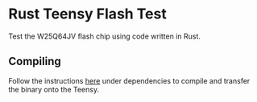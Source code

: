 # Rust Teensy Flash Test

Test the W25Q64JV flash chip using code written in Rust.

## Compiling

Follow the instructions [here](https://github.com/mciantyre/teensy4-rs) under dependencies
to compile and transfer the binary onto the Teensy.